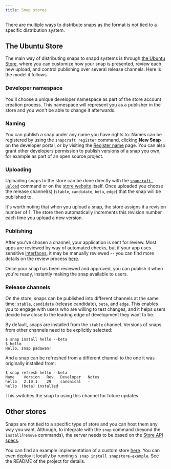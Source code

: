 ```yaml
---
title: Snap stores
---
```


There are multiple ways to distribute snaps as the format is not tied to a specific distribution system.

## The Ubuntu Store

The main way of distributing snaps to snapd systems is through [the Ubuntu Store](https://myapps.developer.ubuntu.com/dev/click-apps/ "Ubuntu store"), where you can customize how your snap is presented, review each new upload, and control publishing over several release channels. Here is the model it follows.

### Developer namespace

You'll choose a unique developer namespace as part of the store account creation process. This namespace will represent you as a publisher in the store and you won't be able to change it afterwards.

### Naming

You can publish a snap under any name you have rights to. Names can be registered by using the `snapcraft register` command, clicking **New Snap** on the developer portal, or by visiting the [Register name](https://myapps.developer.ubuntu.com/dev/click-apps/register-name/ "register name") page. You can also grant other developers permission to publish versions of a snap you own, for example as part of an open source project.

### Uploading

Uploading snaps to the store can be done directly with the [`snapcraft upload`](/docs/build-snaps/publish "snapcraft upload") command or on the [store website](https://myapps.developer.ubuntu.com/dev/click-apps/ "Ubuntu store") itself. Once uploaded you choose the release channel(s) (`stable`, `candidate`, `beta`, `edge`) that the snap will be published to.

It's worth noting that when you upload a snap, the store assigns it a revision number of 1\. The store then automatically increments this revision number each time you upload a new version.

### Publishing

After you've chosen a channel, your application is sent for review. Most apps are reviewed by way of automated checks, but if your app uses sensitive [interfaces](/docs/core/interfaces), it may be manually reviewed -- you can find more details on the review process [here](https://developer.ubuntu.com/en/publish/application-states/).

Once your snap has been reviewed and approved, you can publish it when you're ready, instantly making the snap available to users.

### Release channels

On the store, snaps can be published into different channels at the same time: `stable`, `candidate` (release candidate), `beta`, and `edge`. This enables you to engage with users who are willing to test changes, and it helps users decide how close to the leading edge of development they want to be.

By default, snaps are installed from the `stable` channel. Versions of snaps from other channels need to be explicitly selected:

    $ snap install hello --beta
    $ hello
    Hello, snap padawan!

And a snap can be refreshed from a different channel to the one it was originally installed from:

    $ snap refresh hello --beta
    Name    Version   Rev   Developer   Notes
    hello   2.10.1    29    canonical   -
    hello  (beta) installed

This switches the snap to using this channel for future updates.

## Other stores

Snaps are not tied to a specific type of store and you can host them any way you want. Although, to integrate with the `snap` command (beyond the `install`/`remove` commands), the server needs to be based on the [Store API specs](https://wiki.ubuntu.com/AppStore/Interfaces/ClickPackageIndex).

You can find an example implementation of a custom store [here](https://github.com/noise/snapstore/). You can even deploy it locally by running `$ snap install snapstore-example`. See the README of the project for details.
